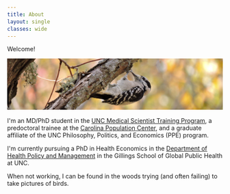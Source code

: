 ```yaml
---
title: About 
layout: single
classes: wide
---
```


Welcome!

![](/assets/images/woodpecker.jpg)

I'm an MD/PhD student in the [UNC Medical Scientist Training Program](https://www.med.unc.edu/mdphd/), a predoctoral trainee at the [Carolina Population Center](https://www.cpc.unc.edu/), and a graduate affiliate of the UNC Philosophy, Politics, and Economics (PPE) program.

I'm currently pursuing a PhD in Health Economics in the [Department of Health Policy and Management](https://sph.unc.edu/hpm/health-policy-and-management-home/) in the Gillings School of Global Public Health at UNC.

When not working, I can be found in the woods trying (and often failing) to take pictures of birds.
